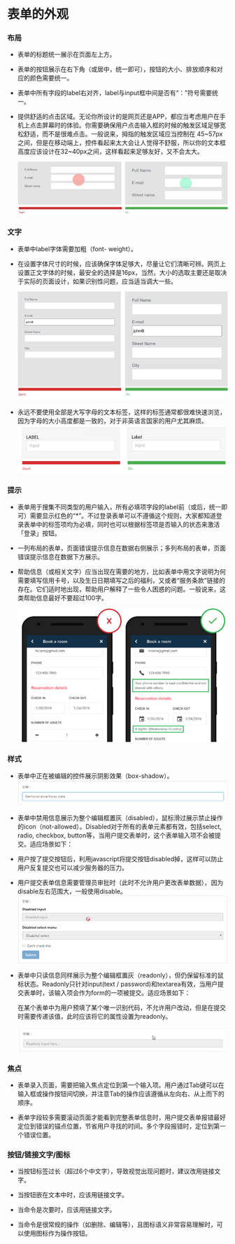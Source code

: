 # 表单的外观

### 布局

* 表单的标题统一展示在页面左上方。

* 表单的按钮展示在右下角（或居中，统一即可），按钮的大小、排放顺序和对应的颜色需要统一。

* 表单中所有字段的label右对齐，label与input框中间是否有“：”符号需要统一。

* 提供舒适的点击区域。无论你所设计的是网页还是APP，都应当考虑用户在手机上点击屏幕时的体验。你需要确保用户点击输入框的时候的触发区域足够宽松舒适，而不是很难点击。一般说来，拇指的触发区域应当控制在 45~57px之间，但是在移动端上，控件看起来太大会让人觉得不舒服，所以你的文本框高度应该设计在32~40px之间，这样看起来足够友好，又不会太大。

  ![](/assets/1-a1DUx27CoT1XaMXCHh42CQ.jpeg)

### 文字

* 表单中label字体需要加粗（font- weight）。
* 在设置字体尺寸的时候，应该确保字体足够大，尽量让它们清晰可辨。网页上设置正文字体的时候，最安全的选择是16px，当然，大小的选取主要还是取决于实际的页面设计，如果识别性问题，应当适当调大一些。

  ![](/assets/1-HEpft_aPpJOljFQoO7uQlQ.jpeg)

* 永远不要使用全部是大写字母的文本标签，这样的标签通常都很难快速浏览，因为字母的大小高度都是一致的，对于非英语言国家的用户尤其麻烦。![](/assets/1-1US1eP1h7gFl-QFPTWjC0A.png)

### 提示

* 表单用于搜集不同类型的用户输入，所有必填项字段的label前（或后，统一即可）需要显示红色的“\*”。不过登录表单可以不遵循这个规则，大家都知道登录表单中的标签项均为必填，同时也可以根据标签项是否输入的状态来激活「登录」按钮。

* 一列布局的表单，页面错误提示信息在数据右侧展示；多列布局的表单，页面错误提示信息在数据下方展示。

* 帮助信息（或相关文字）应当出现在需要的地方，比如表单中用文字说明为何需要填写信用卡号，以及生日日期填写之后的福利，又或者“服务条款”链接的存在。它们适时地出现，帮助用户解释了一些令人困惑的问题。一般说来，这类帮助信息最好不要超过100字。

  ![](/assets/13.png)

### 样式

* 表单中正在被编辑的控件展示阴影效果（box-shadow）。![](/assets/焦点.png)

* 表单中禁用信息展示为整个编辑框置灰（disabled），鼠标滑过展示禁止操作的icon（not-allowed）。Disabled对于所有的表单元素都有效，包括select, radio, checkbox, button等，当用户提交表单时，这个表单输入项不会被提交。适应场景如下：

* 用户按了提交按钮后，利用javascript将提交按钮disabled掉，这样可以防止用户反复提交也可以减少服务器的压力。

* 用户提交表单信息需要管理员审批时（此时不允许用户更改表单数据）， 因为disable左右范围大，一般使用disable。![](/assets/1.png)

* 表单中只读信息同样展示为整个编辑框置灰（readonly），但仍保留标准的鼠标状态。Readonly只针对input\(text / password\)和textarea有效，当用户提交表单时，该输入项会作为form的一项被提交。适应场景如下：

  在某个表单中为用户预填了某个唯一识别代码，不允许用户改动，但是在提交时需要传递该值，此时应该将它的属性设置为readonly。

  ![](/assets/readonly.png)

### 焦点

* 表单录入页面，需要把输入焦点定位到第一个输入项。用户通过Tab键可以在输入框或操作按钮间切换，并注意Tab的操作应该遵循从左向右、从上而下的顺序。

* 表单字段较多需要滚动页面才能看到完整表单信息时，用户提交表单报错最好定位到错误的锚点位置，节省用户寻找的时间。多个字段报错时，定位到第一个错误位置。

### 按钮/链接文字/图标

* 当按钮标签过长（超过6个中文字），导致视觉出现问题时，建议改用链接文字。

* 当按钮嵌在文本中时，应该用链接文字。

* 当命令是次要时，应该用链接文字。

* 当命令是很常规的操作（如删除、编辑等），且图标语义非常容易理解时，可以使用图标作为操作按钮。

### 

### 

### 



